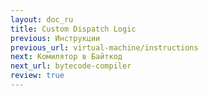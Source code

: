 ```yaml
---
layout: doc_ru
title: Custom Dispatch Logic
previous: Инструкции
previous_url: virtual-machine/instructions
next: Комилятор в Байткод
next_url: bytecode-compiler
review: true
---
```

